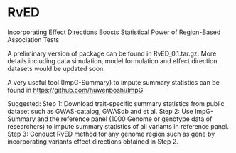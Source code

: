 # RvED
Incorporating Effect Directions Boosts Statistical Power  of Region-Based Association Tests

A preliminary version of package can be found in RvED_0.1.tar.gz. More details including data simulation, model formulation and effect direction datasets would be updated soon. 

A very useful tool (ImpG-Summary) to impute summary statistics can be found in https://github.com/huwenboshi/ImpG

Suggested:
Step 1: Download trait-specific summary statistics from public dataset such as GWAS-catalog, GWASdb and et al.
Step 2: Use ImpG-Summary and the reference panel (1000 Genome or genotype data of researchers) to impute summary statistics of all variants in reference panel.
Step 3: Conduct RvED method for any genome region such as gene by incorporating variants effect directions obtained in Step 2.
